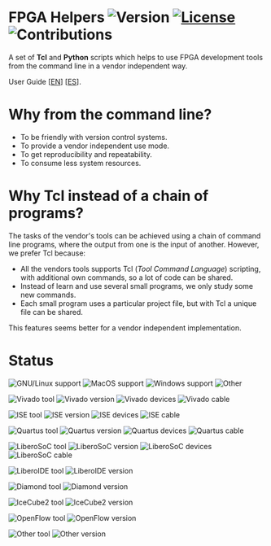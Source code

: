# FPGA Helpers ![Version](https://img.shields.io/github/tag/INTI-CMNB-FPGA/fpga_helpers.svg) [![License](https://img.shields.io/github/license/INTI-CMNB-FPGA/fpga_helpers.svg)](LICENSE) ![Contributions](https://img.shields.io/badge/Contributions-Welcome-green.svg)

A set of **Tcl** and **Python** scripts which helps to use FPGA development tools from the command line in a vendor independent way.

User Guide [[EN](doc/userguide_en.md)] [[ES](doc/userguide_es.md)].

# Why from the command line?

* To be friendly with version control systems.
* To provide a vendor independent use mode.
* To get reproducibility and repeatability.
* To consume less system resources.

# Why Tcl instead of a chain of programs?

The tasks of the vendor's tools can be achieved using a chain of command line programs, where the output from one is the input of another. However, we prefer Tcl because:

* All the vendors tools supports Tcl (*Tool Command Language*) scripting, with additional own commands, so a lot of code can be shared.
* Instead of learn and use several small programs, we only study some new commands.
* Each small program uses a particular project file, but with Tcl a unique file can be shared.

This features seems better for a vendor independent implementation.

# Status

![GNU/Linux support](https://img.shields.io/badge/Linux-Supported-green.svg)
![MacOS support](https://img.shields.io/badge/MacOS-Untested-yellow.svg)
![Windows support](https://img.shields.io/badge/Window-Untested-yellow.svg)
![Other](https://img.shields.io/badge/Other-Unknown-red.svg)

![Vivado tool](https://img.shields.io/badge/Tool-Vivado-blue.svg)
![Vivado version](https://img.shields.io/badge/Version-2016.4-yellow.svg)
![Vivado devices](https://img.shields.io/badge/Devices-fpga-yellow.svg)
![Vivado cable](https://img.shields.io/badge/Cable-auto&nbsp;detected&nbsp;by&nbsp;HW&nbsp;manager-green.svg)

![ISE tool](https://img.shields.io/badge/Tool-ISE-blue.svg)
![ISE version](https://img.shields.io/badge/Version-14.7-green.svg)
![ISE devices](https://img.shields.io/badge/Devices-fpga,spi,bpi-green.svg)
![ISE cable](https://img.shields.io/badge/Cable-auto&nbsp;detected&nbsp;by&nbsp;Impact-green.svg)

![Quartus tool](https://img.shields.io/badge/Tool-Quartus-blue.svg)
![Quartus version](https://img.shields.io/badge/Version-15.0-orange.svg)
![Quartus devices](https://img.shields.io/badge/Devices-fpga-yellow.svg)
![Quartus cable](https://img.shields.io/badge/Cable-Usb&nbsp;Blaster-green.svg)

![LiberoSoC tool](https://img.shields.io/badge/Tool-Libero&nbsp;SoC-blue.svg)
![LiberoSoC version](https://img.shields.io/badge/Version-11.7-yellow.svg)
![LiberoSoC devices](https://img.shields.io/badge/Devices-fpga-green.svg)
![LiberoSoC cable](https://img.shields.io/badge/Cable-FlashPro5&nbsp;in&nbsp;spi_slave&nbsp;mode-yellow.svg)

![LiberoIDE tool](https://img.shields.io/badge/Tool-Libero&nbsp;IDE-blue.svg)
![LiberoIDE version](https://img.shields.io/badge/Version-Unsupported-red.svg)

![Diamond tool](https://img.shields.io/badge/Tool-Diamond-blue.svg)
![Diamond version](https://img.shields.io/badge/Version-Unsupported-red.svg)

![IceCube2 tool](https://img.shields.io/badge/Tool-IceCube2-blue.svg)
![IceCube2 version](https://img.shields.io/badge/Version-Unsupported-red.svg)

![OpenFlow tool](https://img.shields.io/badge/Tool-Yosis+Arachne+IceStorm-blue.svg)
![OpenFlow version](https://img.shields.io/badge/Version-Unsupported-red.svg)

![Other tool](https://img.shields.io/badge/Tool-Other-blue.svg)
![Other version](https://img.shields.io/badge/Version-Unsupported-red.svg)
